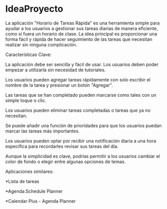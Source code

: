 # IdeaProyecto

La aplicación "Horario de Tareas Rápida" es una herramienta simple para ayudar a los usuarios a gestionar sus tareas diarias de manera eficiente, como si fuera un horario de clase. La idea principal es proporcionar una forma fácil y rápida de hacer seguimiento de las tareas que necesitan realizar sin ninguna complicación.

Características Clave:

La aplicación debe ser sencilla y fácil de usar. Los usuarios deben poder empezar a utilizarla sin necesidad de tutoriales.

Los usuarios pueden agregar tareas rápidamente con solo escribir el nombre de la tarea y presionar un botón "Agregar".

Las tareas que se han completado pueden marcarse como tales con un simple toque o clic.

Los usuarios pueden eliminar tareas completadas o tareas que ya no necesitan.

Se puede añadir una función de prioridades para que los usuarios puedan marcar las tareas más importantes.

Los usuarios pueden optar por recibir una notificación diaria a una hora específica para recordarles revisar sus tareas del día.

Aunque la simplicidad es clave, podrías permitir a los usuarios cambiar el color de fondo o elegir entre algunas opciones de temas.

Aplicaciones similares:

*Lista de tareas

*Agenda:Schedule Planner

*Calendar Plus - Agenda Planner
